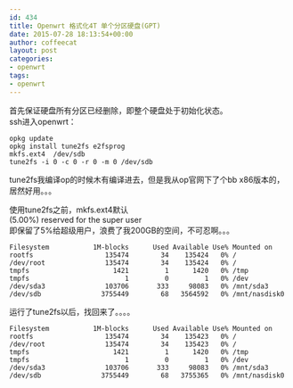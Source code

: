 ```yaml
---
id: 434
title: Openwrt 格式化4T 单个分区硬盘(GPT)
date: 2015-07-28 18:13:54+00:00
author: coffeecat
layout: post
categories:
- openwrt
tags:
- openwrt
---
```

首先保证硬盘所有分区已经删除，即整个硬盘处于初始化状态。  
ssh进入openwrt：

<pre><code class="language-sh">opkg update
opkg install tune2fs e2fsprog  
mkfs.ext4  /dev/sdb
tune2fs -i 0 -c 0 -r 0 -m 0 /dev/sdb</code></pre>

tune2fs我编译op的时候木有编译进去，但是我从op官网下了个bb x86版本的，居然好用。。。

使用tune2fs之前，mkfs.ext4默认  
(5.00%) reserved for the super user  
即保留了5%给超级用户，浪费了我200GB的空间，不可忍啊。。。

<pre><code class="language-vim">Filesystem           1M-blocks      Used Available Use% Mounted on
rootfs                  135474        34    135424   0% /
/dev/root               135474        34    135424   0% /
tmpfs                     1421         1      1420   0% /tmp
tmpfs                        1         0         1   0% /dev
/dev/sda3               103706       333     98083   0% /mnt/sda3
/dev/sdb               3755449        68   3564592   0% /mnt/nasdisk0</code></pre>

运行了tune2fs以后，找回来了。。。。

<pre><code class="language-vim">Filesystem           1M-blocks      Used Available Use% Mounted on
rootfs                  135474        34    135423   0% /
/dev/root               135474        34    135423   0% /
tmpfs                     1421         1      1420   0% /tmp
tmpfs                        1         0         1   0% /dev
/dev/sda3               103706       333     98083   0% /mnt/sda3
/dev/sdb               3755449        68   3755365   0% /mnt/nasdisk0</code></pre>